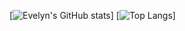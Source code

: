 
[![Evelyn's GitHub stats](https://github-readme-stats.vercel.app/api?username=evelynsfranca&hide=contribs,prs&show_icons=true&theme=midnight-purple&count_private=true)]
[![Top Langs](https://github-readme-stats.vercel.app/api/top-langs/?username=evelynsfranca)]
